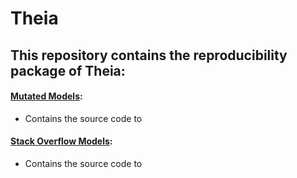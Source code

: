# Theia

## This repository contains the reproducibility package of Theia:
#### [Mutated Models](https://github.com/confanonymous/Theia/tree/main/Mutated%20model):
* Contains the source code to
#### [Stack Overflow Models](https://github.com/confanonymous/Theia/tree/main/SOF):
* Contains the source code to
